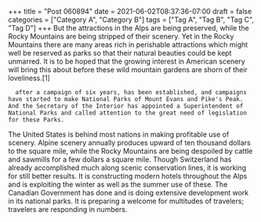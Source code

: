 +++
title = "Post 060894"
date = 2021-06-02T08:37:36-07:00
draft = false
categories = ["Category A", "Category B"]
tags = ["Tag A", "Tag B", "Tag C", "Tag D"]
+++
But the attractions in the Alps are being preserved, while the Rocky Mountains are being stripped of their scenery. Yet in the Rocky Mountains there are many areas rich in perishable attractions which might well be reserved as parks so that their natural beauties could be kept unmarred. It is to be hoped that the growing interest in American scenery will bring this about before these wild mountain gardens are shorn of their loveliness.[1]

      after a campaign of six years, has been established, and campaigns have started to make National Parks of Mount Evans and Pike's Peak. And the Secretary of the Interior has appointed a Superintendent of National Parks and called attention to the great need of legislation for these Parks.

The United States is behind most nations in making profitable use of scenery. Alpine scenery annually produces upward of ten thousand dollars to the square mile, while the Rocky Mountains are being despoiled by cattle and sawmills for a few dollars a square mile. Though Switzerland has already accomplished much along scenic conservation lines, it is working for still better results. It is constructing modern hotels throughout the Alps and is exploiting the winter as well as the summer use of these. The Canadian Government has done and is doing extensive development work in its national parks. It is preparing a welcome for multitudes of travelers; travelers are responding in numbers.
